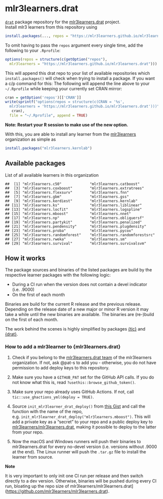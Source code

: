 
# mlr3learners.drat

[`drat`](https://github.com/eddelbuettel/drat) package repository for
the
[mlr3learners.drat](https://github.com/mlr3learners/mlr3learners.drat)
project.  
Install mlr3 learners from this repository using

``` r
install.packages(..., repos = "https://mlr3learners.github.io/mlr3learners.drat")
```

To omit having to pass the `repos` argument every single time, add the
following to your `.Rprofile`:

``` r
options(repos = structure(c(getOption("repos"),
  mlr3learners = "https://mlr3learners.github.io/mlr3learners.drat")))
```

This will append this drat repo to your list of available repositories
which `install.packages()` will check when trying to install a package.
If you want a c/p command for this: The following will append the line
above to your `~/.Rprofile` while keeping your currently set CRAN
mirror:

``` r
cran = getOption('repos')[['CRAN']] 
write(sprintf("options(repos = structure(c(CRAN = '%s',
  mlr3learners = 'https://mlr3learners.github.io/mlr3learners.drat')))",
   cran),
  file = "~/.Rprofile", append = TRUE)
```

**Note: Restart your R session to make use of the new option.**

With this, you are able to install any learner from the
[mlr3learners](https://github.com/mlr3learners) organization as simple
as

``` r
install.packages("mlr3learners.kernlab")
```

## Available packages

List of all available learners in this organization

    ##  [1] "mlr3learners.c50"             "mlr3learners.catboost"       
    ##  [3] "mlr3learners.coxboost"        "mlr3learners.extratrees"     
    ##  [5] "mlr3learners.flexsurv"        "mlr3learners.fnn"            
    ##  [7] "mlr3learners.gbm"             "mlr3learners.gss"            
    ##  [9] "mlr3learners.kerdiest"        "mlr3learners.kernlab"        
    ## [11] "mlr3learners.ks"              "mlr3learners.liblinear"      
    ## [13] "mlr3learners.locfit"          "mlr3learners.logspline"      
    ## [15] "mlr3learners.mboost"          "mlr3learners.nnet"           
    ## [17] "mlr3learners.np"              "mlr3learners.obliquersf"     
    ## [19] "mlr3learners.partykit"        "mlr3learners.penalized"      
    ## [21] "mlr3learners.pendensity"      "mlr3learners.plugdensity"    
    ## [23] "mlr3learners.proba"           "mlr3learners.pycox"          
    ## [25] "mlr3learners.randomforest"    "mlr3learners.randomforestsrc"
    ## [27] "mlr3learners.rweka"           "mlr3learners.sm"             
    ## [29] "mlr3learners.survival"        "mlr3learners.survivalsvm"

## How it works

The package sources and binaries of the listed packages are build by the
respective learner packages with the following logic:

  - During a CI run when the version does not contain a devel indicator
    (i.e. .9000)
  - On the first of each month

Binaries are build for the current R release and the previous release.
Depending on the release date of a new major or minor R version it may
take a while until the new binaries are available. The binaries are
(re-)build on the first of each month.

The work behind the scenes is highly simplified by packages
[{tic}](https://github.com/ropensci/tic) and
[{drat}](https://github.com/eddelbuettel/drat).

### How to add a mlr3learner to {mlr3learners.drat}

1.  Check if you belong to the [mlr3learners.drat
    team](https://github.com/orgs/mlr3learners/teams/mlr3learners-drat)
    of the mlr3learners organization. If not, ask @pat-s to add you -
    otherwise, you do not have permission to add deploy keys to this
    repository.

2.  Make sure you have a `GITHUB_PAT` set for the GitHub API calls. If
    you do not know what this is, read
    `?usethis::browse_github_token()`.

3.  Make sure your repo already uses GitHub Actions. If not, call
    `tic::use_ghactions_yml(deploy = TRUE)`.

4.  Source `init_mlr3learner_drat_deploy()` from [this
    Gist](https://gist.github.com/pat-s/be7b0ebc6953726d5a51a171742c3e21)
    and call the function with the name of the repo,
    e.g. `init_mlr3learner_drat_deploy("mlr3learners.mboost")`. This
    will add a private key as a “secret” to your repo and a public
    deploy key to
    [mlr3learners/mlr3learners.drat](https://github.com/mlr3learners/mlr3learners.drat),
    making it possible to deploy to the latter from your repo.

5.  Now the macOS and Windows runners will push their binaries to
    mlr3learners.drat for every no-devel version (i.e. versions without
    .9000 at the end). The Linux runner will push the `.tar.gz` file to
    install the learner from source.

**Note**

It is very important to only init one CI run per release and then switch
directly to a dev version. Otherwise, binaries will be pushed during
every CI run, bloating up the repo size of
mlr3learners/mlr3learners.drat\](<https://github.com/mlr3learners/mlr3learners.drat>).
